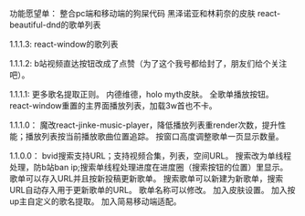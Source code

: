功能愿望单：
整合pc端和移动端的狗屎代码
黑泽诺亚和林莉奈的皮肤
react-beautiful-dnd的歌单列表

1.1.1.3:
react-window的歌列表

1.1.1.2:
b站视频直达按钮改成了点赞（为了这个我号都给封了，朋友们给个关注吧）。

1.1.1.1:
更多歌名提取正则。
内德维德，holo myth皮肤。
全歌单播放按钮。
react-window重置的主界面播放列表，加载3w首也不卡。

1.1.1.0：
魔改react-jinke-music-player，降低播放列表重render次数，提升性能；播放列表按当前播放歌曲位置追踪。
按窗口高度调整歌单一页显示数量。

1.1.0.0：
bvid搜索支持URL；支持视频合集，列表，空间URL。
搜索改为单线程处理，防b站ban ip;搜索单线程处理进度在进度圈（搜索按钮的位置）里显示。
歌单可以存入URL并且按新投稿更新歌单。
搜索歌单可以新建为新歌单，搜索URL自动存入用于更新歌单的URL。
歌单名称可以修改。
加入皮肤设置。
加入按up主自定义的歌名提取。
加入简易移动端适配。